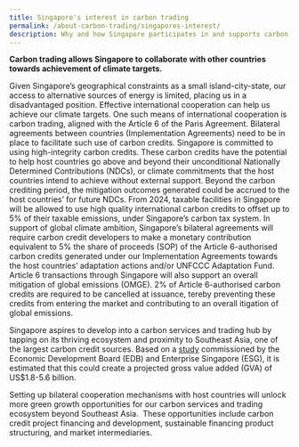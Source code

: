 ```yaml
---
title: Singapore's interest in carbon trading
permalink: /about-carbon-trading/singapores-interest/
description: Why and how Singapore participates in and supports carbon trading
---
```

**Carbon trading allows Singapore to collaborate with other countries towards achievement of climate targets.**

Given Singapore’s geographical constraints as a small island-city-state, our access to alternative
sources of energy is limited, placing us in a disadvantaged position. Effective international
cooperation can help us achieve our climate targets. One such means of international cooperation
is carbon trading, aligned with the Article 6 of the Paris Agreement. Bilateral agreements between
countries (Implementation Agreements) need to be in place to facilitate such use of carbon
credits. Singapore is committed to using high-integrity carbon credits. These carbon credits have the potential to help host countries go above and beyond their unconditional Nationally
Determined Contributions (NDCs), or climate commitments that the host countries intend to
achieve without external support. Beyond the carbon crediting period, the mitigation outcomes
generated could be accrued to the host countries’ for future NDCs.
From 2024, taxable facilities in Singapore will be allowed to use high quality international carbon
credits to offset up to 5% of their taxable emissions, under Singapore’s carbon tax system.
In support of global climate ambition, Singapore’s bilateral agreements will require carbon credit
developers to make a monetary contribution equivalent to 5% the share of proceeds (SOP) of the
Article 6-authorised carbon credits generated under our Implementation Agreements towards the
host countries’ adaptation actions and/or UNFCCC Adaptation Fund.
Article 6 transactions through Singapore will also support an overall mitigation of global emissions
(OMGE). 2% of Article 6-authorised carbon credits are required to be cancelled at issuance, tereby preventing these credits from entering the market and contributing to an overall itigation of global emissions.

Singapore aspires to develop into a carbon services and trading hub by tapping on its thriving ecosystem and proximity to Southeast Asia, one of the largest carbon credit sources. Based on a [study](https://safe.menlosecurity.com/https:/www.edb.gov.sg/en/about-edb/media-releases-publications/singapore-is-well-positioned-to-become-a-carbon-services-and-trading-hub-for-southeast-asia-and-the-asia-pacific.html) commissioned by the Economic Development Board (EDB) and Enterprise Singapore (ESG), it is estimated that this could create a projected gross value added (GVA) of US$1.8-5.6 billion.

Setting up bilateral cooperation mechanisms with host countries will unlock more green growth opportunities for our carbon services and trading ecosystem beyond Southeast Asia.  These opportunities include carbon credit project financing and development, sustainable financing product structuring, and market intermediaries.